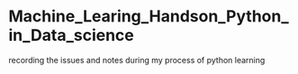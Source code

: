 # Machine_Learing_Handson_Python_in_Data_science
recording the issues and notes during my process of python learning 
